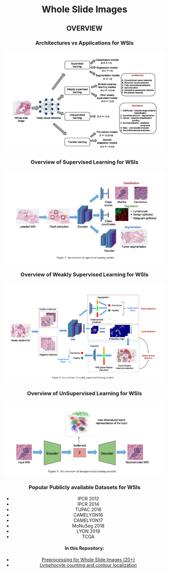 <div align="center">
<h1> Whole Slide Images </h1>

<h2> OVERVIEW </h2>
<h3> Architectures vs Applications for WSIs </h3>
<img src="https://github.com/namandangi/wsi/blob/main/doc/wsiArch.jpeg">

<h3> Overview of Supervised Learning for WSIs </h3>
<img src="https://github.com/namandangi/wsi/blob/main/doc/wsiSupervisedArch.jpeg">

<h3> Overview of Weakly Supervised Learning for WSIs </h3>
<img src="https://github.com/namandangi/wsi/blob/main/doc/wsiSemiSupervisedArch.jpeg">

<h3> Overview of UnSupervised Learning for WSIs </h3>
<img src="https://github.com/namandangi/wsi/blob/main/doc/wsiUnsupervisedArch.jpeg">

<h3> Popular Publicly available Datasets for WSIs </h3>
<ul>
  <li> IPCR 2012 </li>
  <li> IPCR 2014 </li>
  <li> TUPAC 2016 </li>
  <li> CAMELYON16 </li>
  <li> CAMELYON17 </li>
  <li> MoNuSeg 2018 </li>
  <li> LYON 2019 </li>
  <li> TCGA </li>
</ul>

<h4> In this Repository: </h4>
  <ul>
  <li> <a href="https://github.com/namandangi/wsi/blob/main/notebooks/lymphocyte_counting.ipynb">Preprocessing for Whole Slide Images (20+) </a></li>
  <li> <a href="https://github.com/namandangi/wsi/blob/main/notebooks/preprocessing_wsi.ipynb">Lymphocyte counting and contour localization </a></li>
</div>
